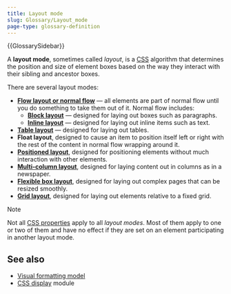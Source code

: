 ```yaml
---
title: Layout mode
slug: Glossary/Layout_mode
page-type: glossary-definition
---
```


{{GlossarySidebar}}

A **layout mode**, sometimes called _layout_, is a [CSS](/en-US/docs/Web/CSS) algorithm that determines the position and size of element boxes based on the way they interact with their sibling and ancestor boxes.

There are several layout modes:

- **[Flow layout or normal flow](/en-US/docs/Web/CSS/CSS_display/Flow_layout)** — all elements are part of normal flow until you do something to take them out of it. Normal flow includes:
  - **[Block layout](/en-US/docs/Web/CSS/CSS_display/Block_and_inline_layout_in_normal_flow)** — designed for laying out boxes such as paragraphs.
  - **[Inline layout](/en-US/docs/Web/CSS/CSS_inline_layout)** — designed for laying out inline items such as text.
- **[Table layout](/en-US/docs/Web/CSS/CSS_table)** — designed for laying out tables.
- **Float layout**, designed to cause an item to position itself left or right with the rest of the content in normal flow wrapping around it.
- **[Positioned layout](/en-US/docs/Web/CSS/CSS_positioned_layout)**, designed for positioning elements without much interaction with other elements.
- **[Multi-column layout](/en-US/docs/Web/CSS/CSS_multicol_layout)**, designed for laying content out in columns as in a newspaper.
- **[Flexible box layout](/en-US/docs/Web/CSS/CSS_flexible_box_layout)**, designed for laying out complex pages that can be resized smoothly.
- **[Grid layout](/en-US/docs/Web/CSS/CSS_grid_layout)**, designed for laying out elements relative to a fixed grid.

> [!NOTE]
> Not all [CSS properties](/en-US/docs/Web/CSS/Reference) apply to all _layout modes_. Most of them apply to one or two of them and have no effect if they are set on an element participating in another layout mode.

## See also

- [Visual formatting model](/en-US/docs/Web/CSS/Visual_formatting_model)
- [CSS display](/en-US/docs/Web/CSS/CSS_display) module
